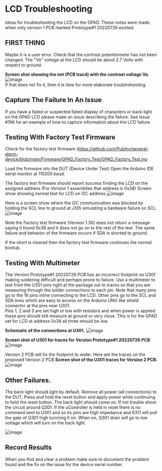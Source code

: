 # LCD Troubleshooting
Ideas for troubleshooting the LCD on the GPAD. These notes were made when only version 1 PCB marked Prototype#1 20220726 existed.

## FIRST THING 
Maybe it is a user error. Check that the contrast potentiometer has not been changed. 
The "Vo" voltage at the LCD should be about 2.7 Volts with respect to ground.  

**Screen shot showing the net (PCB tracd) with the contrast voltage Vo.**
![image](https://user-images.githubusercontent.com/5836181/217345582-eb220354-b6e4-40ee-a83b-4dc1a8f60a64.png)  
If that does not fix it, then it is time for more elaborate troubleshooting.

## Capture The Failure In An Issue
If you have a failed or suspected failed display of characters or back light on the GPAD LCD please make an issue describing the failure. See Issue #196 for an example of how to capture information about the LCD failure.


## Testing With **Factory Test** Firmware
Check for the factory test firmware (https://github.com/PubInv/general-alarm-device/blob/main/Firmware/GPAD_Factory_Test/GPAD_Factory_Test.ino

Load the firmware into the DUT (Device Under Test)
Open the Arduino IDE serial monitor at 115200 baud.

The factory test firmware should report success finding the LCD on the assigned address (For Version 1 assemblies that address is 0x38)
Screen show showing normal test for LCD on I2C address
![image](https://user-images.githubusercontent.com/5836181/217339329-16000ecd-7ad5-4a63-8d00-08f2f09a9aa1.png)


Here is a screen show where the I2C communication was blocked by holding the SCL line to ground at J105 simulating a hardware failure on SCL.
![image](https://user-images.githubusercontent.com/5836181/217340353-d2d97ac5-b810-4b65-899c-aaf4b7c95386.png)

Note the Factory test firmware (Version 1.30) does not return a message saying it found 0x38 and it does not go on to the rest of the test.
The same failure and behavior of the firmware occurs if SDA is shorted to ground.


If the short is cleared then the factory test firmware continues the normal bootup.


## Testing With Multimeter
The Version Prototype#1 20220726 PCB has an incorrect footprint on U301 making soldering difficult and perhaps prone to failure. 
Use a multimeter to test from the U301 pins right at the package out to traces so that you are measuring through the solder connections to each pin.
Note that many pins go to the 16 pins inline connecting to the LCD. Other pins go to the SCL and SDA lines which are easy to access on the Arduino UNO like shield connector at the pins near U301.  
Pins 1, 2 and 3 are set high or low with resistors and when power is applied these pins should still measure at ground or very close. This is for the GPAD set for LCD at address 0x38 all three should be low. 

**Schematic of the connections at U301.**
![image](https://user-images.githubusercontent.com/5836181/217344870-7c4580b1-2ba2-4cce-bc52-343cc7d0e45c.png)


**Screen shot of U301 for traces for Version Prototype#1 20220726 PCB**
![image](https://user-images.githubusercontent.com/5836181/217344272-ec83a132-cda9-44c5-8112-1d045fb252ac.png)

Version 2 PCB will fix the footprint to wider. Here are the traces on the proposed Version 2 PCB
**Screen shot of the U301 traces for Version 2 PCB.**
![image](https://user-images.githubusercontent.com/5836181/217342029-6e326023-da23-47bc-adda-d1e7f7c62780.png)

## Other Failures.
The back light should light by default. Remove all power (all connections) to the DUT.  Press and hold the reset button and apply power while continuing to hold the reset button.  The back light should come on.
If not trouble shoot the circuit around Q301.  If the uController is held in reset there is no command sent to U301 and so its pins are high impedance and R311 will pull the gate of Q301 high turnning it on. When on, Q301 drain will go to low voltage which will turn on the back light.

![image](https://user-images.githubusercontent.com/5836181/217346811-8631a985-5019-420d-ab63-5b0d7ffe971c.png)


## Record Results
When you find and clear a problem make sure to document the problem found and the fix on the issue for the device serial number.





